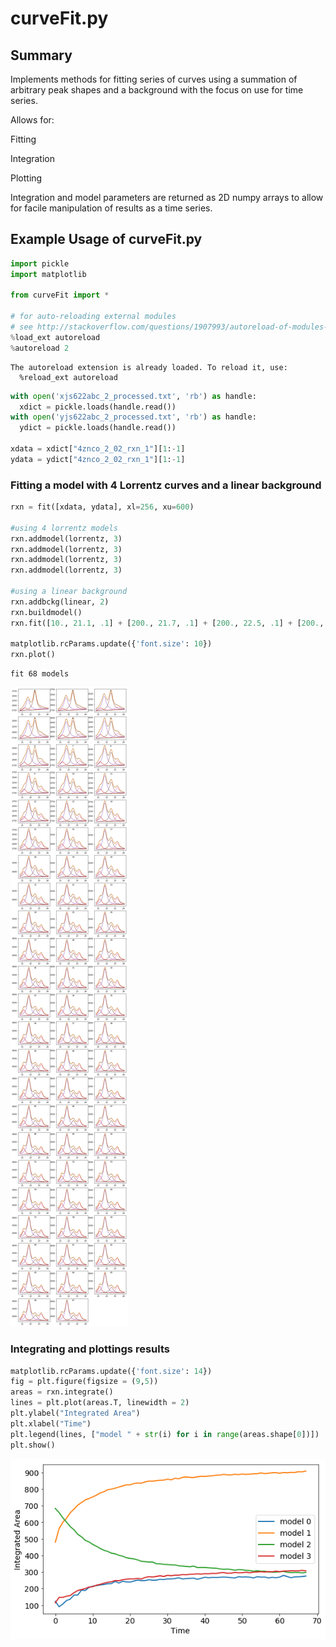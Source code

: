 
# curveFit.py

## Summary

Implements methods for fitting series of curves using a summation of arbitrary peak shapes and a background 
with the focus on use for time series.

Allows for:

  Fitting
  
  Integration
  
  Plotting
  
  
Integration and model parameters are returned as 2D numpy arrays to allow for facile manipulation of results as a time series.




## Example Usage of curveFit.py


```python
import pickle
import matplotlib

from curveFit import *

# for auto-reloading external modules
# see http://stackoverflow.com/questions/1907993/autoreload-of-modules-in-ipython
%load_ext autoreload
%autoreload 2
```

    The autoreload extension is already loaded. To reload it, use:
      %reload_ext autoreload
    


```python
with open('xjs622abc_2_processed.txt', 'rb') as handle:
  xdict = pickle.loads(handle.read())
with open('yjs622abc_2_processed.txt', 'rb') as handle:
  ydict = pickle.loads(handle.read())

xdata = xdict["4znco_2_02_rxn_1"][1:-1]
ydata = ydict["4znco_2_02_rxn_1"][1:-1]
```

### Fitting a model with 4 Lorrentz curves and a linear background


```python
rxn = fit([xdata, ydata], xl=256, xu=600)

#using 4 lorrentz models
rxn.addmodel(lorrentz, 3)
rxn.addmodel(lorrentz, 3)
rxn.addmodel(lorrentz, 3)
rxn.addmodel(lorrentz, 3)

#using a linear background
rxn.addbckg(linear, 2)
rxn.buildmodel()
rxn.fit([10., 21.1, .1] + [200., 21.7, .1] + [200., 22.5, .1] + [200., 23.2, .1], [2000, 0])

matplotlib.rcParams.update({'font.size': 10})
rxn.plot()
```

    fit 68 models
    


![png](output_5_1.png)


### Integrating and plottings results


```python
matplotlib.rcParams.update({'font.size': 14})
fig = plt.figure(figsize = (9,5))
areas = rxn.integrate()
lines = plt.plot(areas.T, linewidth = 2)
plt.ylabel("Integrated Area")
plt.xlabel("Time")
plt.legend(lines, ["model " + str(i) for i in range(areas.shape[0])])
plt.show()
```


![png](output_7_0.png)

